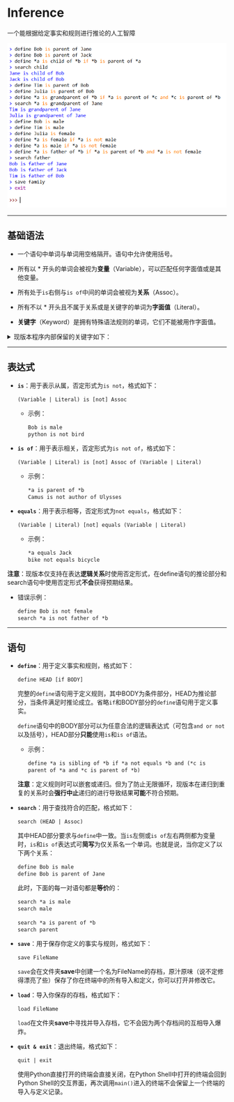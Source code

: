 # Inference

一个能根据给定事实和规则进行推论的人工智障

![example_img](img/example.png)

---

## 基础语法

* 一个语句中单词与单词用空格隔开。语句中允许使用括号。

* 所有以 * 开头的单词会被视为**变量**（Variable），可以匹配任何字面值或是其他变量。

* 所有处于```is```右侧与```is of```中间的单词会被视为**关系**（Assoc）。

* 所有不以 * 开头且不属于关系或是关键字的单词为**字面值**（Literal）。

* **关键字**（Keyword）是拥有特殊语法规则的单词，它们不能被用作字面值。

<details>
<summary>现版本程序内部保留的关键字如下：</summary>
  &nbsp;&nbsp;&nbsp;&nbsp;●&nbsp;&nbsp;define<br/>
  &nbsp;&nbsp;&nbsp;&nbsp;●&nbsp;&nbsp;search<br/>
  &nbsp;&nbsp;&nbsp;&nbsp;●&nbsp;&nbsp;save<br/>
  &nbsp;&nbsp;&nbsp;&nbsp;●&nbsp;&nbsp;load<br/>
  &nbsp;&nbsp;&nbsp;&nbsp;●&nbsp;&nbsp;quit<br/>
  &nbsp;&nbsp;&nbsp;&nbsp;●&nbsp;&nbsp;exit<br/>
  &nbsp;&nbsp;&nbsp;&nbsp;●&nbsp;&nbsp;if<br/>
  &nbsp;&nbsp;&nbsp;&nbsp;●&nbsp;&nbsp;and<br/>
  &nbsp;&nbsp;&nbsp;&nbsp;●&nbsp;&nbsp;or<br/>
  &nbsp;&nbsp;&nbsp;&nbsp;●&nbsp;&nbsp;not<br/>
</details>

---

## 表达式

* **```is```**：用于表示从属，否定形式为```is not```，格式如下：
  ```
  (Variable | Literal) is [not] Assoc
  ```
  * 示例：
    ```
    Bob is male
    python is not bird
    ```

* **```is of```**：用于表示相关，否定形式为```is not of```，格式如下：
  ```
  (Variable | Literal) is [not] Assoc of (Variable | Literal)
  ```
  * 示例：
    ```
    *a is parent of *b
    Camus is not author of Ulysses
    ```

* **```equals```**：用于表示相等，否定形式为```not equals```，格式如下：
  ```
  (Variable | Literal) [not] equals (Variable | Literal)
  ```
  * 示例：
    ```
    *a equals Jack
    bike not equals bicycle
    ```

**注意**：现版本仅支持在表达**逻辑关系**时使用否定形式，在define语句的推论部分和search语句中使用否定形式**不会**获得预期结果。
* 错误示例：
  ```
  define Bob is not female
  search *a is not father of *b
  ```

---

## 语句

* **```define```**：用于定义事实和规则，格式如下：
  ```
  define HEAD [if BODY]
  ```

  完整的```define```语句用于定义规则，其中BODY为条件部分，HEAD为推论部分，当条件满足时推论成立。省略```if```和BODY部分的```define```语句用于定义事实。
  
  ```define```语句中的BODY部分可以为任意合法的逻辑表达式（可包含```and or not```以及括号），HEAD部分**只能**使用```is```和```is of```语法。

  * 示例：
    ```
    define *a is sibling of *b if *a not equals *b and (*c is parent of *a and *c is parent of *b)
    ```
  
  **注意**：定义规则时可以嵌套或递归。但为了防止无限循环，现版本在递归到重复的关系时会**强行中止**递归的进行导致结果**可能**不符合预期。

* **```search```**：用于查找符合的匹配，格式如下：
  ```
  search (HEAD | Assoc)
  ```

  其中HEAD部分要求与```define```中一致。当```is```左侧或```is of```左右两侧都为变量时，```is```和```is of```表达式可**简写**为仅关系名一个单词。也就是说，当你定义了以下两个关系：
  ```
  define Bob is male
  define Bob is parent of Jane
  ```

  此时，下面的每一对语句都是**等价**的：
  ```
  search *a is male
  search male

  search *a is parent of *b
  search parent
  ```

* **```save```**：用于保存你定义的事实与规则，格式如下：
  ```
  save FileName
  ```

  ```save```会在文件夹**save**中创建一个名为FileName的存档，原汁原味（说不定修得漂亮了些）保存了你在终端中的所有导入和定义，你可以打开并修改它。

* **```load```**：导入你保存的存档，格式如下：
  ```
  load FileName
  ```

  ```load```在文件夹**save**中寻找并导入存档，它不会因为两个存档间的互相导入爆炸。

* **```quit & exit```**：退出终端，格式如下：
  ```
  quit | exit
  ```

  使用Python直接打开的终端会直接关闭，在Python Shell中打开的终端会回到Python Shell的交互界面，再次调用```main()```进入的终端不会保留上一个终端的导入与定义记录。